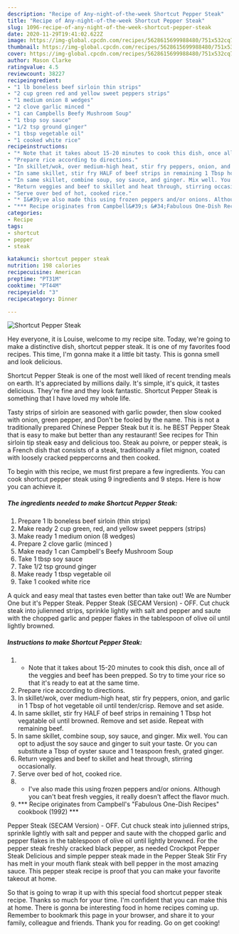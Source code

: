 ```yaml
---
description: "Recipe of Any-night-of-the-week Shortcut Pepper Steak"
title: "Recipe of Any-night-of-the-week Shortcut Pepper Steak"
slug: 1096-recipe-of-any-night-of-the-week-shortcut-pepper-steak
date: 2020-11-29T19:41:02.622Z
image: https://img-global.cpcdn.com/recipes/5628615699988480/751x532cq70/shortcut-pepper-steak-recipe-main-photo.jpg
thumbnail: https://img-global.cpcdn.com/recipes/5628615699988480/751x532cq70/shortcut-pepper-steak-recipe-main-photo.jpg
cover: https://img-global.cpcdn.com/recipes/5628615699988480/751x532cq70/shortcut-pepper-steak-recipe-main-photo.jpg
author: Mason Clarke
ratingvalue: 4.5
reviewcount: 38227
recipeingredient:
- "1 lb boneless beef sirloin thin strips"
- "2 cup green red and yellow sweet peppers strips"
- "1 medium onion 8 wedges"
- "2 clove garlic minced "
- "1 can Campbells Beefy Mushroom Soup"
- "1 tbsp soy sauce"
- "1/2 tsp ground ginger"
- "1 tbsp vegetable oil"
- "1 cooked white rice"
recipeinstructions:
- "* Note that it takes about 15-20 minutes to cook this dish, once all of the veggies and beef has been prepped. So try to time your rice so that it&#39;s ready to eat at the same time."
- "Prepare rice according to directions."
- "In skillet/wok, over medium-high heat, stir fry peppers, onion, and garlic in 1 Tbsp of hot vegetable oil until tender/crisp. Remove and set aside."
- "In same skillet, stir fry HALF of beef strips in remaining 1 Tbsp hot vegatable oil until browned. Remove and set aside. Repeat with remaining beef."
- "In same skillet, combine soup, soy sauce, and ginger. Mix well. You can opt to adjust the soy sauce and ginger to suit your taste. Or you can substitute a Tbsp of oyster sauce and 1 teaspoon fresh, grated ginger."
- "Return veggies and beef to skillet and heat through, stirring occasionally."
- "Serve over bed of hot, cooked rice."
- "* I&#39;ve also made this using frozen peppers and/or onions. Although you can&#39;t beat fresh veggies, it really doesn&#39;t affect the flavor much."
- "*** Recipe originates from Campbell&#39;s &#34;Fabulous One-Dish Recipes&#34; cookbook (1992) ***"
categories:
- Recipe
tags:
- shortcut
- pepper
- steak

katakunci: shortcut pepper steak 
nutrition: 198 calories
recipecuisine: American
preptime: "PT31M"
cooktime: "PT44M"
recipeyield: "3"
recipecategory: Dinner

---
```



![Shortcut Pepper Steak](https://img-global.cpcdn.com/recipes/5628615699988480/751x532cq70/shortcut-pepper-steak-recipe-main-photo.jpg)

Hey everyone, it is Louise, welcome to my recipe site. Today, we're going to make a distinctive dish, shortcut pepper steak. It is one of my favorites food recipes. This time, I'm gonna make it a little bit tasty. This is gonna smell and look delicious.

Shortcut Pepper Steak is one of the most well liked of recent trending meals on earth. It's appreciated by millions daily. It's simple, it's quick, it tastes delicious. They're fine and they look fantastic. Shortcut Pepper Steak is something that I have loved my whole life.

Tasty strips of sirloin are seasoned with garlic powder, then slow cooked with onion, green pepper, and Don&#39;t be fooled by the name. This is not a traditionally prepared Chinese Pepper Steak but it is. he BEST Pepper Steak that is easy to make but better than any restaurant! See recipes for Thin sirloin tip steak easy and delicious too. Steak au poivre, or pepper steak, is a French dish that consists of a steak, traditionally a filet mignon, coated with loosely cracked peppercorns and then cooked.


To begin with this recipe, we must first prepare a few ingredients. You can cook shortcut pepper steak using 9 ingredients and 9 steps. Here is how you can achieve it.

<!--inarticleads1-->

##### The ingredients needed to make Shortcut Pepper Steak:

1. Prepare 1 lb boneless beef sirloin (thin strips)
1. Make ready 2 cup green, red, and yellow sweet peppers (strips)
1. Make ready 1 medium onion (8 wedges)
1. Prepare 2 clove garlic (minced )
1. Make ready 1 can Campbell&#39;s Beefy Mushroom Soup
1. Take 1 tbsp soy sauce
1. Take 1/2 tsp ground ginger
1. Make ready 1 tbsp vegetable oil
1. Take 1 cooked white rice


A quick and easy meal that tastes even better than take out! We are Number One but it&#39;s Pepper Steak. Pepper Steak (SECAM Version) - OFF. Cut chuck steak into julienned strips, sprinkle lightly with salt and pepper and saute with the chopped garlic and pepper flakes in the tablespoon of olive oil until lightly browned. 

<!--inarticleads2-->

##### Instructions to make Shortcut Pepper Steak:

1. * Note that it takes about 15-20 minutes to cook this dish, once all of the veggies and beef has been prepped. So try to time your rice so that it&#39;s ready to eat at the same time.
1. Prepare rice according to directions.
1. In skillet/wok, over medium-high heat, stir fry peppers, onion, and garlic in 1 Tbsp of hot vegetable oil until tender/crisp. Remove and set aside.
1. In same skillet, stir fry HALF of beef strips in remaining 1 Tbsp hot vegatable oil until browned. Remove and set aside. Repeat with remaining beef.
1. In same skillet, combine soup, soy sauce, and ginger. Mix well. You can opt to adjust the soy sauce and ginger to suit your taste. Or you can substitute a Tbsp of oyster sauce and 1 teaspoon fresh, grated ginger.
1. Return veggies and beef to skillet and heat through, stirring occasionally.
1. Serve over bed of hot, cooked rice.
1. * I&#39;ve also made this using frozen peppers and/or onions. Although you can&#39;t beat fresh veggies, it really doesn&#39;t affect the flavor much.
1. *** Recipe originates from Campbell&#39;s &#34;Fabulous One-Dish Recipes&#34; cookbook (1992) ***


Pepper Steak (SECAM Version) - OFF. Cut chuck steak into julienned strips, sprinkle lightly with salt and pepper and saute with the chopped garlic and pepper flakes in the tablespoon of olive oil until lightly browned. For the pepper steak freshly cracked black pepper, as needed Crockpot Pepper Steak Delicious and simple pepper steak made in the Pepper Steak Stir Fry has melt in your mouth flank steak with bell pepper in the most amazing sauce. This pepper steak recipe is proof that you can make your favorite takeout at home. 

So that is going to wrap it up with this special food shortcut pepper steak recipe. Thanks so much for your time. I'm confident that you can make this at home. There is gonna be interesting food in home recipes coming up. Remember to bookmark this page in your browser, and share it to your family, colleague and friends. Thank you for reading. Go on get cooking!
